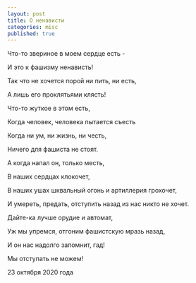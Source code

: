 ```yaml
---
layout: post
title: О ненависти
categories: misc
published: true
---
```

Что-то звериное в моем сердце есть - 

И это к фашизму ненависть!

Так что не хочется порой ни пить, ни есть,

А лишь его проклятьями клясть!




Что-то жуткое в этом есть,

Когда человек, человека пытается съесть

Когда ни ум, ни жизнь, ни честь,

Ничего для фашиста не стоят.




А когда напал он, только месть,

В наших сердцах клокочет,

В наших ушах шквальный огонь и артиллерия грохочет,

И умереть, предать, отступить назад из нас никто не хочет.




Дайте-ка лучше орудие и автомат,

Уж мы упремся, отгоним фашистскую мразь назад,

И он нас надолго запомнит, гад!

Мы отступать не можем!




23 октября 2020 года

